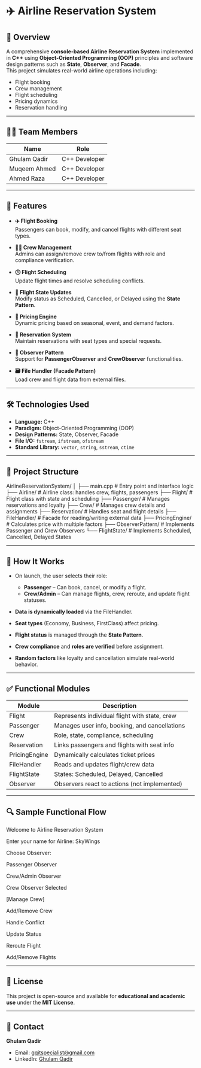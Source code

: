 # ✈️ Airline Reservation System

## 🌟 Overview

A comprehensive **console-based Airline Reservation System** implemented in **C++** using **Object-Oriented Programming (OOP)** principles and software design patterns such as **State**, **Observer**, and **Facade**.  
This project simulates real-world airline operations including:

- Flight booking  
- Crew management  
- Flight scheduling  
- Pricing dynamics  
- Reservation handling

---

## 👨‍💻 Team Members

| Name           | Role           |
|----------------|----------------|
| Ghulam Qadir   | C++ Developer  |
| Muqeem Ahmed   | C++ Developer  |
| Ahmed Raza     | C++ Developer  |

---

## 🚀 Features

- **✈️ Flight Booking**  
  Passengers can book, modify, and cancel flights with different seat types.

- **🧑‍✈️ Crew Management**  
  Admins can assign/remove crew to/from flights with role and compliance verification.

- **🕒 Flight Scheduling**  
  Update flight times and resolve scheduling conflicts.

- **🔁 Flight State Updates**  
  Modify status as Scheduled, Cancelled, or Delayed using the **State Pattern**.

- **🎯 Pricing Engine**  
  Dynamic pricing based on seasonal, event, and demand factors.

- **🧾 Reservation System**  
  Maintain reservations with seat types and special requests.

- **🔄 Observer Pattern**  
  Support for **PassengerObserver** and **CrewObserver** functionalities.

- **🗃️ File Handler (Facade Pattern)**  
  Load crew and flight data from external files.

---

## 🛠️ Technologies Used

- **Language:** C++
- **Paradigm:** Object-Oriented Programming (OOP)
- **Design Patterns:** State, Observer, Facade
- **File I/O:** `fstream`, `ifstream`, `ofstream`
- **Standard Library:** `vector`, `string`, `sstream`, `ctime`

---

## 📂 Project Structure

AirlineReservationSystem/
│
├── main.cpp # Entry point and interface logic
├── Airline/ # Airline class: handles crew, flights, passengers
├── Flight/ # Flight class with state and scheduling
├── Passenger/ # Manages reservations and loyalty
├── Crew/ # Manages crew details and assignments
├── Reservation/ # Handles seat and flight details
├── FileHandler/ # Facade for reading/writing external data
├── PricingEngine/ # Calculates price with multiple factors
├── ObserverPattern/ # Implements Passenger and Crew Observers
└── FlightState/ # Implements Scheduled, Cancelled, Delayed States


---

## 🧪 How It Works

- On launch, the user selects their role:
  - **Passenger** – Can book, cancel, or modify a flight.
  - **Crew/Admin** – Can manage flights, crew, reroute, and update flight statuses.

- **Data is dynamically loaded** via the FileHandler.
- **Seat types** (Economy, Business, FirstClass) affect pricing.
- **Flight status** is managed through the **State Pattern**.
- **Crew compliance** and **roles are verified** before assignment.
- **Random factors** like loyalty and cancellation simulate real-world behavior.

---

## ✅ Functional Modules

| Module         | Description                                      |
|----------------|--------------------------------------------------|
| Flight         | Represents individual flight with state, crew    |
| Passenger      | Manages user info, booking, and cancellations    |
| Crew           | Role, state, compliance, scheduling              |
| Reservation    | Links passengers and flights with seat info      |
| PricingEngine  | Dynamically calculates ticket prices             |
| FileHandler    | Reads and updates flight/crew data               |
| FlightState    | States: Scheduled, Delayed, Cancelled            |
| Observer       | Observers react to actions (not implemented)     |

---

## 🔍 Sample Functional Flow

Welcome to Airline Reservation System

Enter your name for Airline: SkyWings

Choose Observer:

Passenger Observer

Crew/Admin Observer

Crew Observer Selected

[Manage Crew]

Add/Remove Crew

Handle Conflict

Update Status

Reroute Flight

Add/Remove Flights


---

## 📜 License

This project is open-source and available for **educational and academic use** under the **MIT License**.

---

## 📧 Contact

**Ghulam Qadir**  
- Email: [gqitspecialist@gmail.com](mailto:gqitspecialist@gmail.com)  
- LinkedIn: [Ghulam Qadir](https://www.linkedin.com/in/ghulam-qadir-07a982365)


